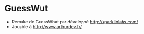 # GuessWut

* Remake de GuessWhat par développé http://sparklinlabs.com/.
* Jouable à http://www.arthurdev.fr/
